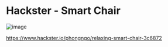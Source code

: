 # Hackster - Smart Chair
![image](https://github.com/cachep213/my_voice_command-main/assets/40739408/5d875ac7-74d7-4e36-8271-7f155304b12a)

https://www.hackster.io/phongngo/relaxing-smart-chair-3c6872
